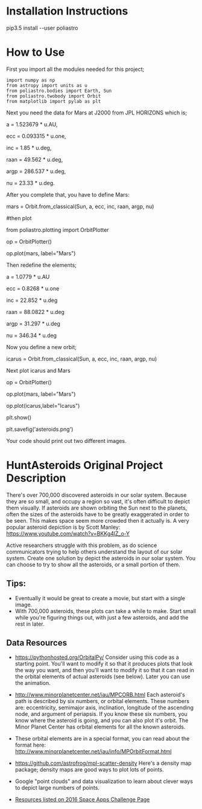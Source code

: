 
# Installation Instructions
pip3.5 install --user poliastro

# How to Use
First you import all the modules needed for this project;

```
import numpy as np
from astropy import units as u
from poliastro.bodies import Earth, Sun
from poliastro.twobody import Orbit
from matplotlib import pylab as plt
```

Next you need the data for Mars at J2000 from JPL HORIZONS which is;

a = 1.523679 * u.AU,

ecc = 0.093315 * u.one,

inc = 1.85 * u.deg,

raan = 49.562 * u.deg,

argp = 286.537 * u.deg,

nu = 23.33 * u.deg.

After you complete that, you have to define Mars:

mars = Orbit.from_classical(Sun, a, ecc, inc, raan, argp, nu)

#then plot

from poliastro.plotting import OrbitPlotter

op = OrbitPlotter()

op.plot(mars, label="Mars")

Then redefine the elements;

a = 1.0779 * u.AU

ecc = 0.8268 * u.one

inc = 22.852 * u.deg

raan = 88.0822 * u.deg

argp = 31.297 * u.deg

nu = 346.34 * u.deg

Now you define a new orbit;

icarus = Orbit.from_classical(Sun, a, ecc, inc, raan, argp, nu)

Next plot icarus and Mars

op = OrbitPlotter()

op.plot(mars, label="Mars")

op.plot(icarus,label="Icarus")

plt.show()

plt.savefig('asteroids.png')

Your code should print out two different images.
# HuntAsteroids Original Project Description
There's over 700,000 discovered asteroids in our solar system. Because they are so small, and occupy a region so vast, it's often difficult to depict them visually. If asteroids are shown orbiting the Sun next to the planets, often the sizes of the asteroids have to be greatly exaggerated in order to be seen. This makes space seem more crowded then it actually is. A very popular asteroid depiction is by Scott Manley: https://www.youtube.com/watch?v=BKKg4lZ_o-Y

Active researchers struggle with this problem, as do science communicators trying to help others understand the layout of our solar system. Create one solution by depict the asteroids in our solar system. You can choose to try to show all the asteroids, or a small portion of them. 

 
## Tips:
* Eventually it would be great to create a movie, but start with a single image.
* With 700,000 asteroids, these plots can take a while to make. Start small while you're figuring things out, with just a few asteroids, and add the rest in later.


## Data Resources
* https://pythonhosted.org/OrbitalPy/
Consider using this code as a starting point. You'll want to modify it so that it produces plots that look the way you want, and then you'll want to modify it so that it can read in the orbital elements of actual asteroids (see below). Later you can use the animation.

* http://www.minorplanetcenter.net/iau/MPCORB.html
Each asteroid's path is described by six numbers, or orbital elements. These numbers are: eccentricity, semimajor axis, inclination, longitude of the ascending node, and argument of periapsis. If you know these six numbers, you know where the asteroid is going, and you can also plot it's orbit. The Minor Planet Center has orbital elements for all the known asteroids.

* These orbital elements are in a special format, you can read about the format here:
http://www.minorplanetcenter.net/iau/info/MPOrbitFormat.html

* https://github.com/astrofrog/mpl-scatter-density
Here's a density map package; density maps are good ways to plot lots of points.

* Google "point clouds" and data visualization to learn about clever ways to depict large numbers of points.

* [Resources listed on 2016 Space Apps Challenge Page](https://github.com/SpaceApps2016/Resources)
